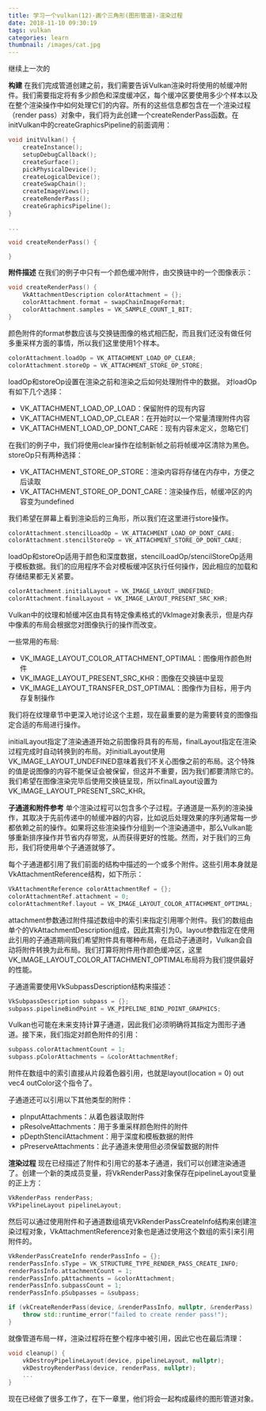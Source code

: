 ```yaml
---
title: 学习一个vulkan(12)-画个三角形(图形管道)-渲染过程
date: 2018-11-10 09:30:19
tags: vulkan
categories: learn
thumbnail: /images/cat.jpg
---
```

继续上一次的
<!-- more -->
<b>构建</b>
在我们完成管道创建之前，我们需要告诉Vulkan渲染时将使用的帧缓冲附件。我们需要指定将有多少颜色和深度缓冲区，每个缓冲区要使用多少个样本以及在整个渲染操作中如何处理它们的内容。所有的这些信息都包含在一个渲染过程（render pass）对象中，我们将为此创建一个createRenderPass函数。在initVulkan中的createGraphicsPipeline的前面调用：
```cpp
void initVulkan() {
    createInstance();
    setupDebugCallback();
    createSurface();
    pickPhysicalDevice();
    createLogicalDevice();
    createSwapChain();
    createImageViews();
    createRenderPass();
    createGraphicsPipeline();
}

...

void createRenderPass() {

}
```

<b>附件描述</b>
在我们的例子中只有一个颜色缓冲附件，由交换链中的一个图像表示：
```cpp
void createRenderPass() {
    VkAttachmentDescription colorAttachment = {};
    colorAttachment.format = swapChainImageFormat;
    colorAttachment.samples = VK_SAMPLE_COUNT_1_BIT;
}
```
颜色附件的format参数应该与交换链图像的格式相匹配，而且我们还没有做任何多重采样方面的事情，所以我们这里使用1个样本。
```cpp
colorAttachment.loadOp = VK_ATTACHMENT_LOAD_OP_CLEAR;
colorAttachment.storeOp = VK_ATTACHMENT_STORE_OP_STORE;
```
loadOp和storeOp设置在渲染之前和渲染之后如何处理附件中的数据。
对loadOp有如下几个选择：
* VK_ATTACHMENT_LOAD_OP_LOAD：保留附件的现有内容
* VK_ATTACHMENT_LOAD_OP_CLEAR：在开始时以一个常量清理附件内容
* VK_ATTACHMENT_LOAD_OP_DONT_CARE：现有内容未定义，忽略它们

在我们的例子中，我们将使用clear操作在绘制新帧之前将帧缓冲区清除为黑色。
storeOp只有两种选择：
* VK_ATTACHMENT_STORE_OP_STORE：渲染内容将存储在内存中，方便之后读取
* VK_ATTACHMENT_STORE_OP_DONT_CARE：渲染操作后，帧缓冲区的内容变为undefined

我们希望在屏幕上看到渲染后的三角形，所以我们在这里进行store操作。
```cpp
colorAttachment.stencilLoadOp = VK_ATTACHMENT_LOAD_OP_DONT_CARE;
colorAttachment.stencilStoreOp = VK_ATTACHMENT_STORE_OP_DONT_CARE;
```
loadOp和storeOp适用于颜色和深度数据，stencilLoadOp/stencilStoreOp适用于模板数据。我们的应用程序不会对模板缓冲区执行任何操作，因此相应的加载和存储结果都无关紧要。
```cpp
colorAttachment.initialLayout = VK_IMAGE_LAYOUT_UNDEFINED;
colorAttachment.finalLayout = VK_IMAGE_LAYOUT_PRESENT_SRC_KHR;
```
Vulkan中的纹理和帧缓冲区由具有特定像素格式的VkImage对象表示，但是内存中像素的布局会根据您对图像执行的操作而改变。

一些常用的布局:
* VK_IMAGE_LAYOUT_COLOR_ATTACHMENT_OPTIMAL：图像用作颜色附件
* VK_IMAGE_LAYOUT_PRESENT_SRC_KHR：图像在交换链中呈现
* VK_IMAGE_LAYOUT_TRANSFER_DST_OPTIMAL：图像作为目标，用于内存复制操作

我们将在纹理章节中更深入地讨论这个主题，现在最重要的是为需要转变的图像指定合适的布局进行操作。

initialLayout指定了渲染通道开始之前图像将具有的布局，finalLayout指定在渲染过程完成时自动转换到的布局。对initialLayout使用VK_IMAGE_LAYOUT_UNDEFINED意味着我们不关心图像之前的布局。这个特殊的值是说图像的内容不能保证会被保留，但这并不重要，因为我们都要清除它的。我们希望在图像渲染完毕后使用交换链呈现，所以finalLayout设置为VK_IMAGE_LAYOUT_PRESENT_SRC_KHR。

<b>子通道和附件参考</b>
单个渲染过程可以包含多个子过程。子通道是一系列的渲染操作，其取决于先前传递中的帧缓冲器的内容，比如说后处理效果的序列通常每一步都依赖之前的操作。如果将这些渲染操作分组到一个渲染通道中，那么Vulkan能够重新排序操作并节省内存带宽，从而获得更好的性能。然而，对于我们的三角形，我们将使用单个子通道就够了。

每个子通道都引用了我们前面的结构中描述的一个或多个附件。这些引用本身就是VkAttachmentReference结构，如下所示：
```cpp
VkAttachmentReference colorAttachmentRef = {};
colorAttachmentRef.attachment = 0;
colorAttachmentRef.layout = VK_IMAGE_LAYOUT_COLOR_ATTACHMENT_OPTIMAL;
```
attachment参数通过附件描述数组中的索引来指定引用哪个附件。我们的数组由单个的VkAttachmentDescription组成，因此其索引为0。layout参数指定在使用此引用的子通道期间我们希望附件具有哪种布局，在启动子通道时，Vulkan会自动将附件转换为此布局。我们打算将附件用作颜色缓冲区，这里VK_IMAGE_LAYOUT_COLOR_ATTACHMENT_OPTIMAL布局将为我们提供最好的性能。

子通道需要使用VkSubpassDescription结构来描述：
```cpp
VkSubpassDescription subpass = {};
subpass.pipelineBindPoint = VK_PIPELINE_BIND_POINT_GRAPHICS;
```
Vulkan也可能在未来支持计算子通道，因此我们必须明确将其指定为图形子通道。接下来，我们指定对颜色附件的引用：
```cpp
subpass.colorAttachmentCount = 1;
subpass.pColorAttachments = &colorAttachmentRef;
```
附件在数组中的索引直接从片段着色器引用，也就是layout(location = 0) out vec4 outColor这个指令了。

子通道还可以引用以下其他类型的附件：
* pInputAttachments：从着色器读取附件
* pResolveAttachments：用于多重采样颜色附件的附件
* pDepthStencilAttachment：用于深度和模板数据的附件
* pPreserveAttachments：此子通道未使用但必须保留数据的附件

<b>渲染过程</b>
现在已经描述了附件和引用它的基本子通道，我们可以创建渲染通道了。创建一个新的类成员变量，将VkRenderPass对象保存在pipelineLayout变量的正上方：
```cpp
VkRenderPass renderPass;
VkPipelineLayout pipelineLayout;
```
然后可以通过使用附件和子通道数组填充VkRenderPassCreateInfo结构来创建渲染过程对象，VkAttachmentReference对象也是通过使用这个数组的索引来引用附件的。
```cpp
VkRenderPassCreateInfo renderPassInfo = {};
renderPassInfo.sType = VK_STRUCTURE_TYPE_RENDER_PASS_CREATE_INFO;
renderPassInfo.attachmentCount = 1;
renderPassInfo.pAttachments = &colorAttachment;
renderPassInfo.subpassCount = 1;
renderPassInfo.pSubpasses = &subpass;

if (vkCreateRenderPass(device, &renderPassInfo, nullptr, &renderPass) != VK_SUCCESS) {
    throw std::runtime_error("failed to create render pass!");
}
```
就像管道布局一样，渲染过程将在整个程序中被引用，因此它也在最后清理：
```cpp
void cleanup() {
    vkDestroyPipelineLayout(device, pipelineLayout, nullptr);
    vkDestroyRenderPass(device, renderPass, nullptr);
    ...
}
```
现在已经做了很多工作了，在下一章里，他们将会一起构成最终的图形管道对象。



















































